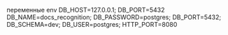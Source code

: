 переменные env
DB_HOST=127.0.0.1;
DB_PORT=5432
DB_NAME=docs_recognition;
DB_PASSWORD=postgres;
DB_PORT=5432;
DB_SCHEMA=dev;
DB_USER=postgres;
HTTP_PORT=8080